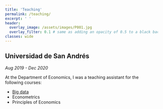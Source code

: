 ```yaml
---
title: 'Teaching'
permalink: /teaching/
excerpt: ' '
header:
  overlay_image: /assets/images/P001.jpg
  overlay_filter: 0.1 # same as adding an opacity of 0.5 to a black background
classes: wide
---
```

## <a href="https://udesa.edu.ar/"><i class="fas fa-fw fa-school zoom" style="font-size:24px;color:black" aria-hidden="true"></i></a> Universidad de San Andrés
*Aug 2019 - Dec 2020*

At the Department of Economics, I was a teaching assistant for the following courses:

* [Big data](https://bigdataudesa.weebly.com/) 
* Econometrics
* Principles of Economics

